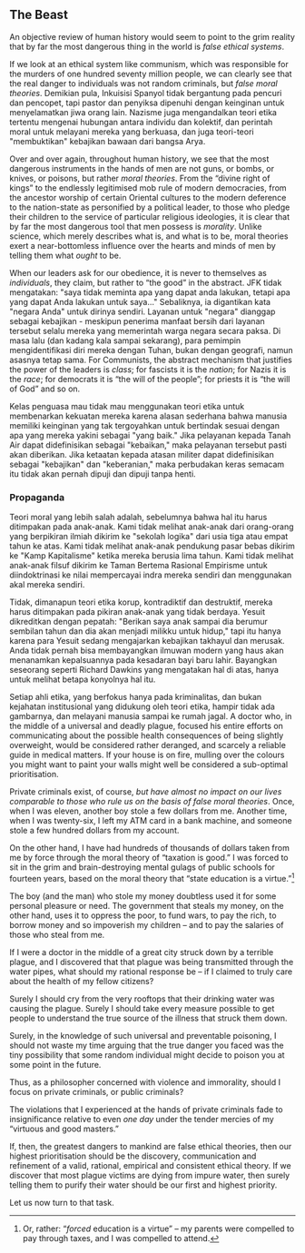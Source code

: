 ## The Beast

An objective review of human history would seem to point to the grim reality that by far the most dangerous thing in the world is *false ethical systems*.

If we look at an ethical system like communism, which was responsible for the murders of one hundred seventy million people, we can clearly see that the real danger to individuals was not random criminals, but *false moral theories*. Demikian pula, Inkuisisi Spanyol tidak bergantung pada pencuri dan pencopet, tapi pastor dan penyiksa dipenuhi dengan keinginan untuk menyelamatkan jiwa orang lain. Nazisme juga mengandalkan teori etika tertentu mengenai hubungan antara individu dan kolektif, dan perintah moral untuk melayani mereka yang berkuasa, dan juga teori-teori "membuktikan" kebajikan bawaan dari bangsa Arya.

Over and over again, throughout human history, we see that the most dangerous instruments in the hands of men are not guns, or bombs, or knives, or poisons, but rather *moral theories*. From the “divine right of kings” to the endlessly legitimised mob rule of modern democracies, from the ancestor worship of certain Oriental cultures to the modern deference to the nation-state as personified by a political leader, to those who pledge their children to the service of particular religious ideologies, it is clear that by far the most dangerous tool that men possess is *morality*. Unlike science, which merely describes what is, and what is to be, moral theories exert a near-bottomless influence over the hearts and minds of men by telling them what *ought* to be.

When our leaders ask for our obedience, it is never to themselves as *individuals*, they claim, but rather to “the good” in the abstract. JFK tidak mengatakan: "saya tidak meminta apa yang dapat anda lakukan, tetapi apa yang dapat Anda lakukan untuk saya..." Sebaliknya, ia digantikan kata "negara Anda" untuk dirinya sendiri. Layanan untuk "negara" dianggap sebagai kebajikan - meskipun penerima manfaat bersih dari layanan tersebut selalu mereka yang memerintah warga negara secara paksa. Di masa lalu (dan kadang kala sampai sekarang), para pemimpin mengidentifikasi diri mereka dengan Tuhan, bukan dengan geografi, namun asasnya tetap sama. For Communists, the abstract mechanism that justifies the power of the leaders is *class*; for fascists it is the *nation*; for Nazis it is the *race*; for democrats it is “the will of the people”; for priests it is “the will of God” and so on.

Kelas penguasa mau tidak mau menggunakan teori etika untuk membenarkan kekuatan mereka karena alasan sederhana bahwa manusia memiliki keinginan yang tak tergoyahkan untuk bertindak sesuai dengan apa yang mereka yakini sebagai "yang baik." Jika pelayanan kepada Tanah Air dapat didefinisikan sebagai "kebaikan," maka pelayanan tersebut pasti akan diberikan. Jika ketaatan kepada atasan militer dapat didefinisikan sebagai "kebajikan" dan "keberanian," maka perbudakan keras semacam itu tidak akan pernah dipuji dan dipuji tanpa henti.

### Propaganda

Teori moral yang lebih salah adalah, sebelumnya bahwa hal itu harus ditimpakan pada anak-anak. Kami tidak melihat anak-anak dari orang-orang yang berpikiran ilmiah dikirim ke "sekolah logika" dari usia tiga atau empat tahun ke atas. Kami tidak melihat anak-anak pendukung pasar bebas dikirim ke "Kamp Kapitalisme" ketika mereka berusia lima tahun. Kami tidak melihat anak-anak filsuf dikirim ke Taman Bertema Rasional Empirisme untuk diindoktrinasi ke nilai mempercayai indra mereka sendiri dan menggunakan akal mereka sendiri.

Tidak, dimanapun teori etika korup, kontradiktif dan destruktif, mereka harus ditimpakan pada pikiran anak-anak yang tidak berdaya. Yesuit dikreditkan dengan pepatah: "Berikan saya anak sampai dia berumur sembilan tahun dan dia akan menjadi milikku untuk hidup," tapi itu hanya karena para Yesuit sedang mengajarkan kebajikan takhayul dan merusak. Anda tidak pernah bisa membayangkan ilmuwan modern yang haus akan menanamkan kepalsuannya pada kesadaran bayi baru lahir. Bayangkan seseorang seperti Richard Dawkins yang mengatakan hal di atas, hanya untuk melihat betapa konyolnya hal itu.

Setiap ahli etika, yang berfokus hanya pada kriminalitas, dan bukan kejahatan institusional yang didukung oleh teori etika, hampir tidak ada gambarnya, dan melayani manusia sampai ke rumah jagal. A doctor who, in the middle of a universal and deadly plague, focused his entire efforts on communicating about the possible health consequences of being slightly overweight, would be considered rather deranged, and scarcely a reliable guide in medical matters. If your house is on fire, mulling over the colours you might want to paint your walls might well be considered a sub-optimal prioritisation.

Private criminals exist, of course, *but have almost no impact on our lives comparable to those who rule us on the basis of false moral theories*. Once, when I was eleven, another boy stole a few dollars from me. Another time, when I was twenty-six, I left my ATM card in a bank machine, and someone stole a few hundred dollars from my account.

On the other hand, I have had hundreds of thousands of dollars taken from me by force through the moral theory of “taxation is good.” I was forced to sit in the grim and brain-destroying mental gulags of public schools for fourteen years, based on the moral theory that “state education is a virtue.”[^12]

The boy (and the man) who stole my money doubtless used it for some personal pleasure or need. The government that steals my money, on the other hand, uses it to oppress the poor, to fund wars, to pay the rich, to borrow money and so impoverish my children – and to pay the salaries of those who steal from me.

If I were a doctor in the middle of a great city struck down by a terrible plague, and I discovered that that plague was being transmitted through the water pipes, what should my rational response be – if I claimed to truly care about the health of my fellow citizens?

Surely I should cry from the very rooftops that their drinking water was causing the plague. Surely I should take every measure possible to get people to understand the true source of the illness that struck them down.

Surely, in the knowledge of such universal and preventable poisoning, I should not waste my time arguing that the true danger you faced was the tiny possibility that some random individual might decide to poison you at some point in the future.

Thus, as a philosopher concerned with violence and immorality, should I focus on private criminals, or public criminals?

The violations that I experienced at the hands of private criminals fade to insignificance relative to even *one day* under the tender mercies of my “virtuous and good masters.”

If, then, the greatest dangers to mankind are false ethical theories, then our highest prioritisation should be the discovery, communication and refinement of a valid, rational, empirical and consistent ethical theory. If we discover that most plague victims are dying from impure water, then surely telling them to purify their water should be our first and highest priority.

Let us now turn to that task.

[^12]: Or, rather: “*forced* education is a virtue” – my parents were compelled to pay through taxes, and I was compelled to attend.